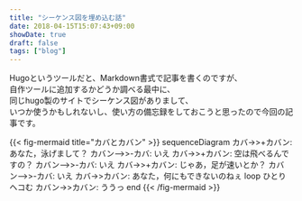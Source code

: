 ```yaml
---
title: "シーケンス図を埋め込む話"
date: 2018-04-15T15:07:43+09:00
showDate: true
draft: false
tags: ["blog"]
---
```


Hugoというツールだと、Markdown書式で記事を書くのですが、  
自作ツールに追加するかどうか調べる最中に、  
同じhugo製のサイトでシーケンス図がありまして、  
いつか使うかもしれないし、使い方の備忘録をしておこうと思ったので今回の記事です。

{{< fig-mermaid title="カバとカバン" >}}
sequenceDiagram
    カバ->>+カバン: あなた，泳げまして？
    カバン-->>-カバ: いえ
    カバ->>+カバン: 空は飛べるんですの？
    カバン-->>-カバ: いえ
    カバ->>+カバン: じゃあ，足が速いとか？
    カバン-->>-カバ: いえ
    カバ->>カバン: あなた，何にもできないのねぇ
    loop ひとりヘコむ
        カバン->>カバン: ううっ
    end
{{< /fig-mermaid >}}

